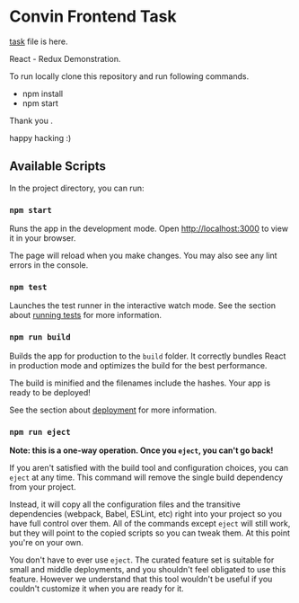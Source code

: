 # Convin Frontend Task

[task](https://www.linkedin.com/dms/D4D06AQGwrOWJ0L-_wA/messaging-attachmentFile/0/1655054363208?m=AQK3hmNM9N0XEwAAAYFZeultwtOpiEGEfFzR-SX22f4lQ5MLrENTGSsM1g&ne=1&v=beta&t=toO4Psz42v-VTmZw6uokqN9KTVGcOcrCpPJfXb_KlCU) file is here.

React - Redux Demonstration.

To run locally clone this repository and run following commands.

- npm install
- npm start

Thank you .

happy hacking :)

## Available Scripts

In the project directory, you can run:

### `npm start`

Runs the app in the development mode.
Open [http://localhost:3000](http://localhost:3000) to view it in your browser.

The page will reload when you make changes.
You may also see any lint errors in the console.

### `npm test`

Launches the test runner in the interactive watch mode.
See the section about [running tests](https://facebook.github.io/create-react-app/docs/running-tests) for more information.

### `npm run build`

Builds the app for production to the `build` folder.
It correctly bundles React in production mode and optimizes the build for the best performance.

The build is minified and the filenames include the hashes.
Your app is ready to be deployed!

See the section about [deployment](https://facebook.github.io/create-react-app/docs/deployment) for more information.

### `npm run eject`

**Note: this is a one-way operation. Once you `eject`, you can't go back!**

If you aren't satisfied with the build tool and configuration choices, you can `eject` at any time. This command will remove the single build dependency from your project.

Instead, it will copy all the configuration files and the transitive dependencies (webpack, Babel, ESLint, etc) right into your project so you have full control over them. All of the commands except `eject` will still work, but they will point to the copied scripts so you can tweak them. At this point you're on your own.

You don't have to ever use `eject`. The curated feature set is suitable for small and middle deployments, and you shouldn't feel obligated to use this feature. However we understand that this tool wouldn't be useful if you couldn't customize it when you are ready for it.
